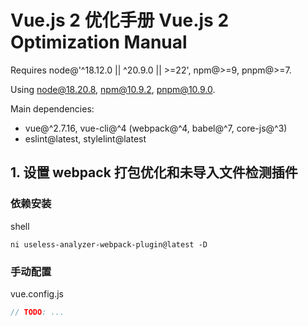 # Vue.js 2 优化手册 Vue.js 2 Optimization Manual

Requires node@'^18.12.0 || ^20.9.0 || >=22', npm@>=9, pnpm@>=7.

Using node@18.20.8, npm@10.9.2, pnpm@10.9.0.

Main dependencies:

- vue@^2.7.16, vue-cli@^4 (webpack@^4, babel@^7, core-js@^3)
- eslint@latest, stylelint@latest

## 1. 设置 webpack 打包优化和未导入文件检测插件

### 依赖安装

shell

```shell
ni useless-analyzer-webpack-plugin@latest -D
```

### 手动配置

vue.config.js

```js
// TODO: ...
```
